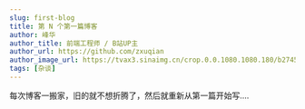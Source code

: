 ```yaml
---
slug: first-blog
title: 第 N 个第一篇博客
author: 峰华
author_title: 前端工程师 / B站UP主
author_url: https://github.com/zxuqian
author_image_url: https://tvax3.sinaimg.cn/crop.0.0.1080.1080.180/b2745d44ly8g8s4muqeggj20u00u0n0k.jpg?KID=imgbed,tva&Expires=1582389585&ssig=EvXmyu%2FXsX
tags: [杂谈]
---
```


每次博客一搬家，旧的就不想折腾了，然后就重新从第一篇开始写....
